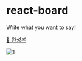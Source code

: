 # react-board

Write what you want to say!

[🔗 완성본](https://hhkim0729.github.io/react-board/)

![1](https://user-images.githubusercontent.com/72433681/129701986-580619fa-67e1-4c4a-978c-be8ee4a450ed.JPG)
